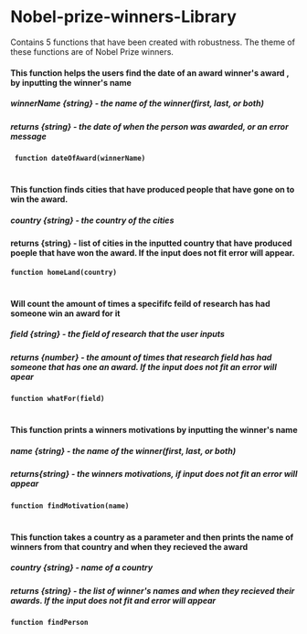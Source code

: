 # Nobel-prize-winners-Library
Contains 5 functions that have been created with robustness. The theme of these functions are of Nobel Prize winners.

#### This function helps the users find the date of an award winner's award , by inputting  the winner's name
##### winnerName {string} - the  name of the winner(first, last, or both)
##### returns {string} - the date of when the person was awarded, or an error message
**` function dateOfAward(winnerName)`**
#

#### This function finds cities that have produced people that have gone on to win the award. 
##### country {string} - the country of the cities 
#### returns {string} - list of cities in the inputted country that have produced poeple that have won the award. If the input does not fit error will appear.
**`function homeLand(country)`**
#

#### Will count the amount of times a specififc feild  of research has had someone win an award for it
##### field {string} - the field of research that the user inputs
##### returns  {number} - the amount of times that research field has had someone that has one an award. If the input does not fit an error will apear
**`function whatFor(field)`**
#

#### This function prints a winners motivations by inputting the winner's name
##### name {string} - the  name of the winner(first, last, or both)
##### returns{string} - the winners motivations, if input does not fit an error will appear
**`function findMotivation(name)`**
#

#### This function takes a country as a parameter and then prints the name of winners from that country and when they recieved the award   
##### country {string} - name of a country
##### returns {string} - the list of winner's names and when they recieved their awards. If the input does not fit and error will appear
**`function findPerson`**
#
